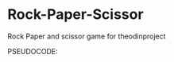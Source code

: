 # Rock-Paper-Scissor
Rock Paper and scissor game for theodinproject

PSEUDOCODE:

<!--define the game options
function to randomly generate the computer's choice
function computerPlay() {
  return gameOptions[Math.floor(Math.random() * gameOptions.length)];
function to play a single round of the game
function playRound(playerSelection, computerSelection) {
  playerSelection = playerSelection.toLowerCase();
  if (gameOptions.indexOf(playerSelection) === -1) {
    return "Invalid selection. Please choose rock, paper, or scissors.";
  }
function to play multiple rounds of the game
start the game
} -->